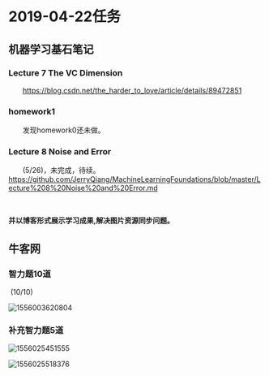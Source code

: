 # 2019-04-22任务
## 机器学习基石笔记

### Lecture 7 The VC Dimension
&emsp;&emsp;https://blog.csdn.net/the_harder_to_love/article/details/89472851
<br/>

### homework1
&emsp;&emsp;发现homework0还未做。
<br/>

### Lecture 8 Noise and Error
&emsp;&emsp;(5/26)，未完成，待续。
&emsp;&emsp;https://github.com/JerryQiang/MachineLearningFoundations/blob/master/Lecture%208%20Noise%20and%20Error.md

<br/>

**并以博客形式展示学习成果,解决图片资源同步问题。**



## 牛客网

### 智力题10道

​	(10/10)

![1556003620804](E:\学习笔记\学习规划\2019-04\第18周\resources\imgs\2019-04-23\1556003620804.png)


### 补充智力题5道

![1556025451555](E:\学习笔记\学习规划\2019-04\第18周\resources\imgs\2019-04-23\1556025451555.png)

![1556025518376](E:\学习笔记\学习规划\2019-04\第18周\resources\imgs\2019-04-23\1556025518376.png)



